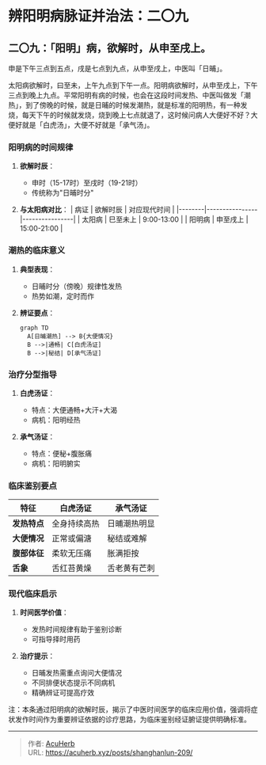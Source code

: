 # 辨阳明病脉证并治法：二〇九


## 二〇九：「阳明」病，欲解时，从申至戌上。

<!--more-->

申是下午三点到五点，戌是七点到九点，从申至戌上，中医叫「日晡」。

太阳病欲解时，曰至未，上午九点到下午一点。阳明病欲解时，从申至戌上，下午三点到晚上九点。平常阳明有病的时候，也会在这段时间发热、中医叫做发「潮热」，到了傍晚的时候，就是日晡的时候发潮热，就是标准的阳明热，有一种发烧，每天下午的时候就发烧，烧到晚上七点就退了，这时候问病人大便好不好？大便好就是「白虎汤」，大便不好就是「承气汤」。

### 阳明病的时间规律
1. **欲解时辰**：
   - 申时（15-17时）至戌时（19-21时）
   - 传统称为"日晡时分"

2. **与太阳病对比**：
   | 病证   | 欲解时辰       | 对应现代时间   |
   |--------|----------------|----------------|
   | 太阳病 | 巳至未上       | 9:00-13:00     |
   | 阳明病 | 申至戌上       | 15:00-21:00    |

### 潮热的临床意义
1. **典型表现**：
   - 日晡时分（傍晚）规律性发热
   - 热势如潮，定时而作

2. **辨证要点**：
   ```mermaid
   graph TD
     A[日晡潮热] --> B{大便情况}
     B -->|通畅| C[白虎汤证]
     B -->|秘结| D[承气汤证]
   ```

### 治疗分型指导
1. **白虎汤证**：
   - 特点：大便通畅+大汗+大渴
   - 病机：阳明经热

2. **承气汤证**：
   - 特点：便秘+腹胀痛
   - 病机：阳明腑实

### 临床鉴别要点
| 特征        | 白虎汤证       | 承气汤证       |
|-------------|----------------|----------------|
| **发热特点** | 全身持续高热   | 日晡潮热明显   |
| **大便情况** | 正常或偏溏     | 秘结或难解     |
| **腹部体征** | 柔软无压痛     | 胀满拒按       |
| **舌象**    | 舌红苔黄燥     | 舌老黄有芒刺   |

### 现代临床启示
1. **时间医学价值**：
   - 发热时间规律有助于鉴别诊断
   - 可指导择时用药

2. **治疗提示**：
   - 日晡发热需重点询问大便情况
   - 不同排便状态提示不同病机
   - 精确辨证可提高疗效

注：本条通过阳明病的欲解时辰，揭示了中医时间医学的临床应用价值，强调将症状发作时间作为重要辨证依据的诊疗思路，为临床鉴别经证腑证提供明确标准。

---

> 作者: [AcuHerb](https://acuherb.xyz)  
> URL: https://acuherb.xyz/posts/shanghanlun-209/  

